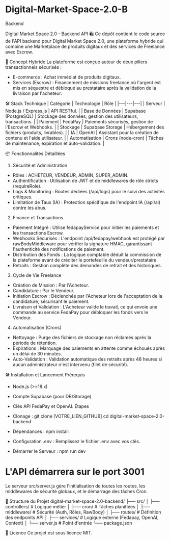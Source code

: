 # Digital-Market-Space-2.0-B
Backend 


Digital Market Space 2.0 - Backend API 🛍️
Ce dépôt contient le code source de l'API backend pour Digital Market Space 2.0, une plateforme hybride qui combine une Marketplace de produits digitaux et des services de Freelance avec Escrow.

🌟 Concept Hybride
La plateforme est conçue autour de deux piliers transactionnels sécurisés :
 * E-commerce : Achat immédiat de produits digitaux.
 * Services (Escrow) : Financement de missions freelance où l'argent est mis en séquestre et débloqué au prestataire après la validation de la livraison par l'acheteur.

🛠️ Stack Technique
| Catégorie | Technologie | Rôle |
|---|---|---|
| Serveur | Node.js / Express.js | API RESTful. |
| Base de Données | Supabase (PostgreSQL) | Stockage des données, gestion des utilisateurs, transactions. |
| Paiement | FedaPay | Paiements sécurisés, gestion de l'Escrow et Webhooks. |
| Stockage | Supabase Storage | Hébergement des fichiers (produits, livrables). |
| IA | OpenAI | Assistant pour la création de contenu et l'aide utilisateur. |
| Automatisation | Crons (node-cron) | Tâches de maintenance, expiration et auto-validation. |


📦 Fonctionnalités Détaillées
1. Sécurité et Administration
 * Rôles : ACHETEUR, VENDEUR, ADMIN, SUPER_ADMIN.
 * Authentification : Utilisation de JWT et de middlewares de rôle stricts (requireRole).
 * Logs & Monitoring : Routes dédiées (/api/logs) pour le suivi des activités critiques.
 * Limitation de Taux (IA) : Protection spécifique de l'endpoint IA (/api/ai) contre les abus.
2. Finance et Transactions
 * Paiement Intégré : Utilise fedapayService pour initier les paiements et les transactions Escrow.
 * Webhooks Sécurisés : L'endpoint /api/fedapay/webhook est protégé par rawBodyMiddleware pour vérifier la signature HMAC, garantissant l'authenticité des notifications de paiement.
 * Distribution des Fonds : La logique comptable déduit la commission de la plateforme avant de créditer le portefeuille du vendeur/prestataire.
 * Retraits : Gestion complète des demandes de retrait et des historiques.
3. Cycle de Vie Freelance
 * Création de Mission : Par l'Acheteur.
 * Candidature : Par le Vendeur.
 * Initiation Escrow : Déclenchée par l'Acheteur lors de l'acceptation de la candidature, sécurisant le paiement.
 * Livraison et Validation : L'Acheteur valide le travail, ce qui envoie une commande au service FedaPay pour débloquer les fonds vers le Vendeur.
4. Automatisation (Crons)
 * Nettoyage : Purge des fichiers de stockage non réclamés après la période de rétention.
 * Expirations : Marquage des paiements en attente comme échoués après un délai de 30 minutes.
 * Auto-Validation : Validation automatique des retraits après 48 heures si aucun administrateur n'est intervenu (filet de sécurité).


🛠️ Installation et Lancement
Prérequis
 * Node.js (>=18.x)
 * Compte Supabase (pour DB/Storage)
 * Clés API FedaPay et OpenAI.
Étapes
 * Clonage :
   git clone [VOTRE_LIEN_GITHUB]
cd digital-market-space-2.0-backend

 * Dépendances :
   npm install

 * Configuration .env :
   Remplissez le fichier .env avec vos clés.
 * Démarrer le Serveur :
   npm run dev
# L'API démarrera sur le port 3001

Le serveur src/server.js gère l'initialisation de toutes les routes, les middlewares de sécurité globaux, et le démarrage des tâches Cron.


📂 Structure du Projet
digital-market-space-2.0-backend/
├── src/
│   ├── controllers/      # Logique métier
│   ├── cron/             # Tâches planifiées
│   ├── middleware/       # Sécurité (Auth, Rôles, RawBody)
│   ├── routes/           # Définition des endpoints API
│   ├── services/         # Logique externe (Fedapay, OpenAI, Context)
│   └── server.js         # Point d'entrée
└── package.json

🤝 Licence
Ce projet est sous licence MIT.

